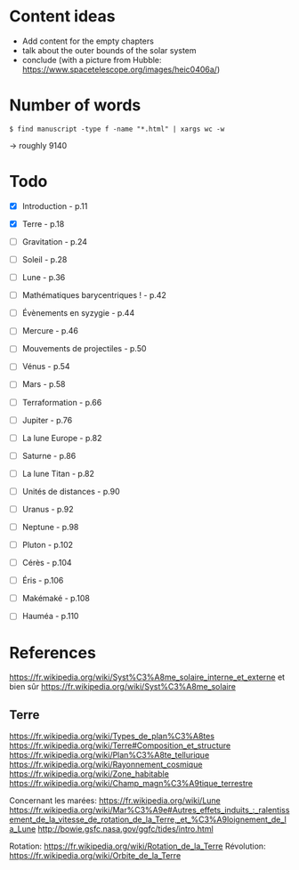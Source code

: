 # Content ideas

 - Add content for the empty chapters
 - talk about the outer bounds of the solar system
 - conclude (with a picture from Hubble: https://www.spacetelescope.org/images/heic0406a/)

# Number of words
    
    $ find manuscript -type f -name "*.html" | xargs wc -w
-> roughly 9140

# Todo

 - [x] Introduction  - p.11
 - [x] Terre  - p.18
 - [ ] Gravitation  - p.24
 - [ ] Soleil  - p.28
 - [ ] Lune  - p.36
 - [ ] Mathématiques barycentriques !  - p.42
 - [ ] Évènements en syzygie - p.44
 - [ ] Mercure - p.46
 - [ ] Mouvements de projectiles - p.50 
 - [ ] Vénus  - p.54
 - [ ] Mars  - p.58 
 - [ ] Terraformation - p.66 
 - [ ] Jupiter  - p.76
 - [ ] La lune Europe  - p.82
 - [ ] Saturne  - p.86
 - [ ] La lune Titan  - p.82
 - [ ] Unités de distances  - p.90 
 - [ ] Uranus  - p.92
 - [ ] Neptune  - p.98
 - [ ] Pluton  - p.102
 - [ ] Cérès - p.104
 - [ ] Éris - p.106
 - [ ] Makémaké - p.108
 - [ ] Hauméa - p.110


# References

https://fr.wikipedia.org/wiki/Syst%C3%A8me_solaire_interne_et_externe et bien sûr https://fr.wikipedia.org/wiki/Syst%C3%A8me_solaire

## Terre

https://fr.wikipedia.org/wiki/Types_de_plan%C3%A8tes
https://fr.wikipedia.org/wiki/Terre#Composition_et_structure
https://fr.wikipedia.org/wiki/Plan%C3%A8te_tellurique
https://fr.wikipedia.org/wiki/Rayonnement_cosmique
https://fr.wikipedia.org/wiki/Zone_habitable
https://fr.wikipedia.org/wiki/Champ_magn%C3%A9tique_terrestre

Concernant les marées:
https://fr.wikipedia.org/wiki/Lune
https://fr.wikipedia.org/wiki/Mar%C3%A9e#Autres_effets_induits_:_ralentissement_de_la_vitesse_de_rotation_de_la_Terre,_et_%C3%A9loignement_de_la_Lune
http://bowie.gsfc.nasa.gov/ggfc/tides/intro.html


Rotation: https://fr.wikipedia.org/wiki/Rotation_de_la_Terre
Révolution: https://fr.wikipedia.org/wiki/Orbite_de_la_Terre